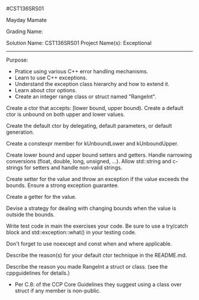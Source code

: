 #CST136SRS01

Mayday Mamate

Grading Name:

Solution Name: CST136SRS01
Project Name(s): Exceptional

---

Purpose:

- Pratice using various C++ error handling mechanisms.
- Learn to use C++ exceptions.
- Understand the exception class hierarchy and how to extend it.
- Learn about ctor options.
- Create an integer range class or struct named "RangeInt".

Create a ctor that accepts: [lower bound, upper bound).
Create a default ctor is unbound on both upper and lower values.

Create the default ctor by delegating, default parameters, or default generation.

Create a constexpr member for kUnboundLower and kUnboundUpper.

Create lower bound and upper bound setters and getters. Handle narrowing conversions (float, double, long, unsigned, ...). Allow std::string and c-strings for setters and handle non-valid strings.

Create setter for the value and throw an exception if the value exceeds the bounds. Ensure a strong exception guarantee.

Create a getter for the value.

Devise a strategy for dealing with changing bounds when the value is outside the bounds.

Write test code in main the exercises your code. Be sure to use a try/catch block and std::exception::what() in your testing code.

Don't forget to use noexcept and const when and where applicable.

Describe the reason(s) for your default ctor technique in the README.md.

Describe the reason you made RangeInt a struct or class. (see the cppguidelines for details.)
- Per C.8: of the CCP Core Guidelines they suggest using a class over struct if any member is non-public.
